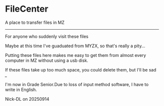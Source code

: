 # FileCenter
 A place to transfer files in MZ

---

For anyone who suddenly visit these files

Maybe at this time I've guaduated from MYZX, so that's really a pity...

Putting these files here makes me easy to get them from almost every computer in MZ without using a usb disk.

If these files take up too much space, you could delete them, but I'll be sad *_*

I'm now in Grade Senior.Due to loss of input method software, I have to write in English.

Nick-DL on 20250914